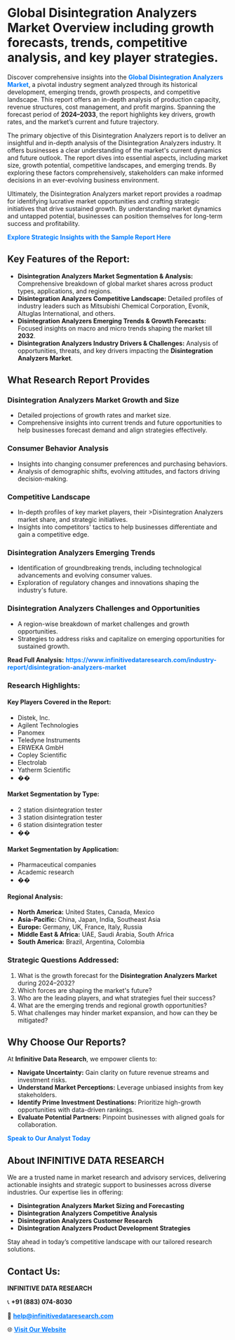 <h1>Global Disintegration Analyzers Market Overview including growth forecasts, trends, competitive analysis, and key player strategies.</h1>
<p>
Discover comprehensive insights into the 
<a href="https://www.infinitivedataresearch.com/industry-report/disintegration-analyzers-market" rel="dofollow" style="color: #007BFF; text-decoration: none;"><strong>Global Disintegration Analyzers Market</strong></a>, a pivotal industry segment analyzed through its historical development, emerging trends, growth prospects, and competitive landscape. This report offers an in-depth analysis of production capacity, revenue structures, cost management, and profit margins. Spanning the forecast period of <strong>2024–2033</strong>, the report highlights key drivers, growth rates, and the market’s current and future trajectory.
</p>
<p>
The primary objective of this Disintegration Analyzers report is to deliver an insightful and in-depth analysis of the Disintegration Analyzers industry. It offers businesses a clear understanding of the market's current dynamics and future outlook. The report dives into essential aspects, including market size, growth potential, competitive landscapes, and emerging trends. By exploring these factors comprehensively, stakeholders can make informed decisions in an ever-evolving business environment.
</p>
<p>
Ultimately, the Disintegration Analyzers market report provides a roadmap for identifying lucrative market opportunities and crafting strategic initiatives that drive sustained growth. By understanding market dynamics and untapped potential, businesses can position themselves for long-term success and profitability.
</p>
<p>
<a href="https://www.infinitivedataresearch.com/request-sample/reportId=109093" style="color: #007BFF; text-decoration: none;"><strong>Explore Strategic Insights with the Sample Report Here</strong></a>
</p>

<h2>Key Features of the Report:</h2>
<ul>
<li><strong>Disintegration Analyzers Market Segmentation & Analysis:</strong> Comprehensive breakdown of global market shares across product types, applications, and regions.</li>
<li><strong>Disintegration Analyzers Competitive Landscape:</strong> Detailed profiles of industry leaders such as Mitsubishi Chemical Corporation, Evonik, Altuglas International, and others.</li>
<li><strong>Disintegration Analyzers Emerging Trends & Growth Forecasts:</strong> Focused insights on macro and micro trends shaping the market till <strong>2032</strong>.</li>
<li><strong>Disintegration Analyzers Industry Drivers & Challenges:</strong> Analysis of opportunities, threats, and key drivers impacting the <strong>Disintegration Analyzers Market</strong>.</li>
</ul>

<h2>What Research Report Provides</h2>
<h3>Disintegration Analyzers Market Growth and Size</h3>
<ul>
<li>Detailed projections of growth rates and market size.</li>
<li>Comprehensive insights into current trends and future opportunities to help businesses forecast demand and align strategies effectively.</li>
</ul>

<h3>Consumer Behavior Analysis</h3>
<ul>
<li>Insights into changing consumer preferences and purchasing behaviors.</li>
<li>Analysis of demographic shifts, evolving attitudes, and factors driving decision-making.</li>
</ul>

<h3>Competitive Landscape</h3>
<ul>
<li>In-depth profiles of key market players, their >Disintegration Analyzers market share, and strategic initiatives.</li>
<li>Insights into competitors' tactics to help businesses differentiate and gain a competitive edge.</li>
</ul>

<h3>Disintegration Analyzers Emerging Trends</h3>
<ul>
<li>Identification of groundbreaking trends, including technological advancements and evolving consumer values.</li>
<li>Exploration of regulatory changes and innovations shaping the industry's future.</li>
</ul>

<h3>Disintegration Analyzers Challenges and Opportunities</h3>
<ul>
<li>A region-wise breakdown of market challenges and growth opportunities.</li>
<li>Strategies to address risks and capitalize on emerging opportunities for sustained growth.</li>
</ul>
<p><strong>Read Full Analysis:</strong> <a href="https://www.infinitivedataresearch.com/industry-report/disintegration-analyzers-market" rel="dofollow" style="color: #007BFF; text-decoration: none;"><strong>https://www.infinitivedataresearch.com/industry-report/disintegration-analyzers-market</strong></a></p>
<h3>Research Highlights:</h3>
<h4>Key Players Covered in the Report:</h4>
<ul><li>Distek, Inc.</li><li>Agilent Technologies</li><li>Panomex</li><li>Teledyne Instruments</li><li>ERWEKA GmbH</li><li>Copley Scientific</li><li>Electrolab</li><li>Yatherm Scientific</li><li>��</li></ul>
<h4>Market Segmentation by Type:</h4>
<ul><li>2 station disintegration tester</li><li>3 station disintegration tester</li><li>6 station disintegration tester</li><li>��</li></ul>
<h4>Market Segmentation by Application:</h4>
<ul><li>Pharmaceutical companies</li><li>Academic research</li><li>��</li></ul>

<h4>Regional Analysis:</h4>
<ul>
<li><strong>North America:</strong> United States, Canada, Mexico</li>
<li><strong>Asia-Pacific:</strong> China, Japan, India, Southeast Asia</li>
<li><strong>Europe:</strong> Germany, UK, France, Italy, Russia</li>
<li><strong>Middle East & Africa:</strong> UAE, Saudi Arabia, South Africa</li>
<li><strong>South America:</strong> Brazil, Argentina, Colombia</li>
</ul>

<h3>Strategic Questions Addressed:</h3>
<ol>
<li>What is the growth forecast for the <strong>Disintegration Analyzers Market</strong> during 2024–2032?</li>
<li>Which forces are shaping the market's future?</li>
<li>Who are the leading players, and what strategies fuel their success?</li>
<li>What are the emerging trends and regional growth opportunities?</li>
<li>What challenges may hinder market expansion, and how can they be mitigated?</li>
</ol>

<h2>Why Choose Our Reports?</h2>
<p>At <strong>Infinitive Data Research</strong>, we empower clients to:</p>
<ul>
<li><strong>Navigate Uncertainty:</strong> Gain clarity on future revenue streams and investment risks.</li>
<li><strong>Understand Market Perceptions:</strong> Leverage unbiased insights from key stakeholders.</li>
<li><strong>Identify Prime Investment Destinations:</strong> Prioritize high-growth opportunities with data-driven rankings.</li>
<li><strong>Evaluate Potential Partners:</strong> Pinpoint businesses with aligned goals for collaboration.</li>
</ul>
<p><a href="https://www.infinitivedataresearch.com/industry-report/disintegration-analyzers-market" rel="dofollow" style="color: #007BFF; text-decoration: none;"><strong>Speak to Our Analyst Today</strong></a></p>

<h2>About INFINITIVE DATA RESEARCH</h2>
<p>We are a trusted name in market research and advisory services, delivering actionable insights and strategic support to businesses across diverse industries. Our expertise lies in offering:</p>
<ul>
<li><strong>Disintegration Analyzers Market Sizing and Forecasting</strong></li>
<li><strong>Disintegration Analyzers Competitive Analysis</strong></li>
<li><strong>Disintegration Analyzers Customer Research</strong></li>
<li><strong>Disintegration Analyzers Product Development Strategies</strong></li>
</ul>
<p>Stay ahead in today’s competitive landscape with our tailored research solutions.</p>

<h2>Contact Us:</h2>
<p><strong>INFINITIVE DATA RESEARCH</strong></p>
<p>📞 <strong>+91 (883) 074-8030</strong></p>
<p>📧 <strong><a href="mailto:help@infinitivedataresearch.com" style="color: #007BFF;">help@infinitivedataresearch.com</a></strong></p>
<p>🌐 <strong><a href="https://www.infinitivedataresearch.com" rel="dofollow" style="color: #007BFF;">Visit Our Website</a></strong></p>